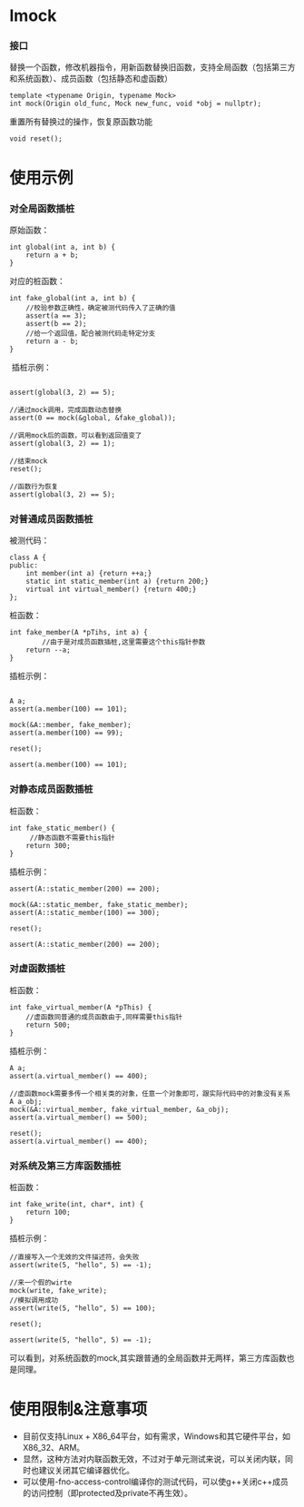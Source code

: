 # lmock
### 接口

替换一个函数，修改机器指令，用新函数替换旧函数，支持全局函数（包括第三方和系统函数）、成员函数（包括静态和虚函数）
```
template <typename Origin, typename Mock>
int mock(Origin old_func, Mock new_func, void *obj = nullptr);
```
重置所有替换过的操作，恢复原函数功能
```
void reset();
```

# 使用示例

### 对全局函数插桩

原始函数：
``` 
int global(int a, int b) {
    return a + b;
}
```
对应的桩函数：
``` 
int fake_global(int a, int b) {
    //校验参数正确性，确定被测代码传入了正确的值
    assert(a == 3);
    assert(b == 2);
    //给一个返回值，配合被测代码走特定分支
    return a - b;
}
```
 插桩示例：
``` 

assert(global(3, 2) == 5);

//通过mock调用，完成函数动态替换
assert(0 == mock(&global, &fake_global));

//调用mock后的函数，可以看到返回值变了
assert(global(3, 2) == 1);

//结束mock
reset();

//函数行为恢复
assert(global(3, 2) == 5);
```

### 对普通成员函数插桩

被测代码：
``` 
class A {
public:
    int member(int a) {return ++a;}
    static int static_member(int a) {return 200;}
    virtual int virtual_member() {return 400;}
};
```
桩函数：
``` 
int fake_member(A *pTihs, int a) {
		//由于是对成员函数插桩,这里需要这个this指针参数
    return --a;
}
```
插桩示例：
``` 

A a;
assert(a.member(100) == 101);

mock(&A::member, fake_member);
assert(a.member(100) == 99);

reset();

assert(a.member(100) == 101);
```

### 对静态成员函数插桩

桩函数：
``` 
int fake_static_member() {
	 //静态函数不需要this指针
    return 300;
}
```
插桩示例：
``` 
assert(A::static_member(200) == 200);

mock(&A::static_member, fake_static_member);
assert(A::static_member(100) == 300);

reset();

assert(A::static_member(200) == 200);
```

### 对虚函数插桩

桩函数：
``` 
int fake_virtual_member(A *pThis) {
    //虚函数同普通的成员函数由于,同样需要this指针
    return 500;
}
```
插桩示例：
``` 
A a;
assert(a.virtual_member() == 400);

//虚函数mock需要多传一个相关类的对象，任意一个对象即可，跟实际代码中的对象没有关系
A a_obj;
mock(&A::virtual_member, fake_virtual_member, &a_obj);
assert(a.virtual_member() == 500);

reset();
assert(a.virtual_member() == 400);
``` 

### 对系统及第三方库函数插桩

桩函数：
```
int fake_write(int, char*, int) {
    return 100;
}
```
插桩示例：
``` 
//直接写入一个无效的文件描述符，会失败
assert(write(5, "hello", 5) == -1);

//来一个假的wirte
mock(write, fake_write);
//模拟调用成功
assert(write(5, "hello", 5) == 100);

reset();

assert(write(5, "hello", 5) == -1);
```
可以看到，对系统函数的mock,其实跟普通的全局函数并无两样，第三方库函数也是同理。

# 使用限制&注意事项
* 目前仅支持Linux + X86_64平台，如有需求，Windows和其它硬件平台，如X86_32、ARM。
* 显然，这种方法对内联函数无效，不过对于单元测试来说，可以关闭内联，同时也建议关闭其它编译器优化。
* 可以使用-fno-access-control编译你的测试代码，可以使g++关闭c++成员的访问控制（即protected及private不再生效）。

